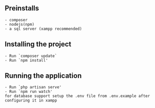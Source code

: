 ## Preinstalls
    - composer
    - nodejs(npm)
    - a sql server (xampp recommended)

## Installing the project
    - Run `composer update`
    - Run `npm install'

## Running the application
    - Run `php artisan serve'
    - Run `npm run watch'
    for database support setup the .env file from .env.example after configuring it in xampp
